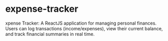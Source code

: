# expense-tracker
xpense Tracker: A ReactJS application for managing personal finances. Users can log transactions (income/expenses), view their current balance, and track financial summaries in real time.
